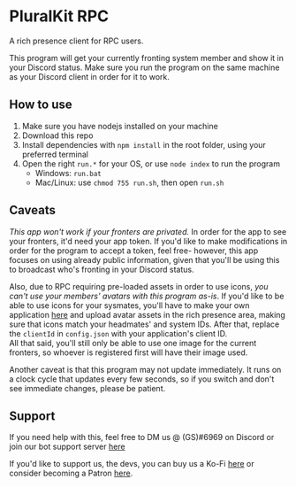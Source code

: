 # PluralKit RPC
A rich presence client for RPC users.

This program will get your currently fronting system member and show it in your Discord status. Make sure you run the program on the same machine as your Discord client in order for it to work.

## How to use
1. Make sure you have nodejs installed on your machine
2. Download this repo
3. Install dependencies with `npm install` in the root folder, using your preferred terminal
4. Open the right `run.*` for your OS, or use `node index` to run the program
	- Windows: `run.bat`
	- Mac/Linux: use `chmod 755 run.sh`, then open `run.sh`

## Caveats
*This app won't work if your fronters are privated.* In order for the app to see your fronters, it'd need your app token. If you'd like to make modifications in order for the program to accept a token, feel free- however, this app focuses on using already public information, given that you'll be using this to broadcast who's fronting in your Discord status.

Also, due to RPC requiring pre-loaded assets in order to use icons, *you can't use your members' avatars with this program as-is*. If you'd like to be able to use icons for your sysmates, you'll have to make your own application [here](https://discord.com/developers/applications) and upload avatar assets in the rich presence area, making sure that icons match your headmates' and system IDs. After that, replace the `clientId` in `config.json` with your application's client ID.  
All that said, you'll still only be able to use one image for the current fronters, so whoever is registered first will have their image used.

Another caveat is that this program may not update immediately. It runs on a clock cycle that updates every few seconds, so if you switch and don't see immediate changes, please be patient.

## Support
If you need help with this, feel free to DM us @ (GS)#6969 on Discord or join our bot support server [here](https://discord.gg/EvDmXGt)

If you'd like to support us, the devs, you can buy us a Ko-Fi [here](https://ko-fi.com/greysdawn) or consider becoming a Patron [here](https://patreon.com/greysdawn).
